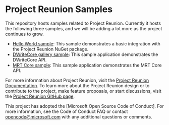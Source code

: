 # Project Reunion Samples

This repository hosts samples related to Project Reunion. Currently it hosts the following three samples, and we will be adding a lot more as the project continues to grow.

- [Hello World sample](https://github.com/microsoft/Project-Reunion-Samples/tree/main/HelloWorld/reunioncppdesktopsampleapp): This sample demonstrates a basic integration with the Project Reunion NuGet package.
- [DWriteCore gallery sample](https://github.com/microsoft/Project-Reunion-Samples/tree/main/DWriteCore/DWriteCoreGallery): This sample application demonstrates the DWriteCore API.
- [MRT Core sample](https://github.com/microsoft/Project-Reunion-Samples/tree/main/MrtCore): This sample application demonstrates the MRT Core API.

For more information about Project Reunion, visit the [Project Reunion Documentation](https://docs.microsoft.com/en-us/windows/apps/project-reunion). To learn more about the Project Reunion design or to contribute to the project, make feature proposals, or start discussions, visit the [Project Reunion GitHub page](https://github.com/microsoft/ProjectReunion).

This project has adopted the [Microsoft Open Source Code of Conduct]. For more information, see the Code of Conduct FAQ or contact opencode@microsoft.com with any additional questions or comments.